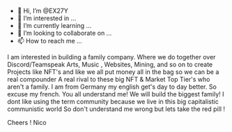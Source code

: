 - 👋 Hi, I’m @EX27Y
- 👀 I’m interested in ...
- 🌱 I’m currently learning ...
- 💞️ I’m looking to collaborate on ...
- 📫 How to reach me ...

<!---
EX27Y/EX27Y is a ✨ special ✨ repository because its `README.md` (this file) appears on your GitHub profile.
You can click the Preview link to take a look at your changes.
--->
I am interested in building a family company. Where we do together over Discord/Teamspeak Arts, Music , Websites,
Mining, and so on to create Projects like NFT's and like we  all put money all in the bag so we can be a real compounder
 A real rival to these big NFT & Market Top Tier's who aren't a family.
I am from Germany my english get's day to day better. So excuse my french.
You all understand me! We will build the biggest family! I dont like using the term community because we live in this big capitalistic communistic  world
So don't understand me wrong but lets take the red pill !

Cheers !
Nico
